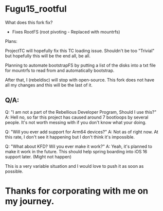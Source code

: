 # Fugu15_rootful

What does this fork fix?

* Fixes RootFS (root pivoting - Replaced with mountrfs)

Plans:

ProjectTC will hopefully fix this TC loading issue. Shouldn't be too "Trivial" but hopefully this will be the end all, be all.

Planning to automate bootstrapFS by putting a list of the disks into a txt file for mountrfs to read from and automatically bootstrap.

After that, I (rebeldisc) will stop with open-source. This fork does not have all my changes and this will be the last of it. 

## Q/A:

Q:
"I am not a part of the Rebellious Developer Program, Should I use this?"
A:
Hell no, so far this project has caused around 7 bootloops by several people. It's not worth messing with if you don't know what your doing.

Q:
"Will you ever add support for Arm64 devices?"
A:
Not as of right now. At this rate, I don't see it happening but I don't think it's impossible.

Q:
"What about KFD? Wil you ever make it work?"
A:
Yeah, it's planned to make it work in the future. This should help spring boarding into iOS 16 support later. (Might not happen)

This is a very variable situation and I would love to push it as soon as possible.



# Thanks for corporating with me on my journey.

